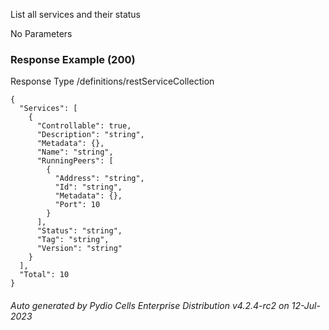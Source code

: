 






 
List all services and their status  


No Parameters



### Response Example (200)
Response Type /definitions/restServiceCollection

```
{
  "Services": [
    {
      "Controllable": true,
      "Description": "string",
      "Metadata": {},
      "Name": "string",
      "RunningPeers": [
        {
          "Address": "string",
          "Id": "string",
          "Metadata": {},
          "Port": 10
        }
      ],
      "Status": "string",
      "Tag": "string",
      "Version": "string"
    }
  ],
  "Total": 10
}
```




###### Auto generated by Pydio Cells Enterprise Distribution v4.2.4-rc2 on 12-Jul-2023
